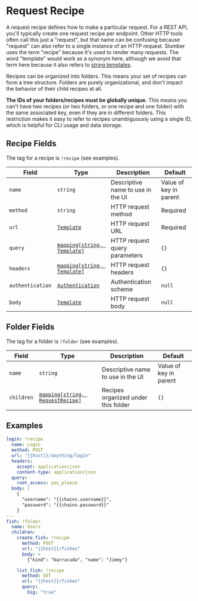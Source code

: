 # Request Recipe

A request recipe defines how to make a particular request. For a REST API, you'll typically create one request recipe per endpoint. Other HTTP tools often call this just a "request", but that name can be confusing because "request" can also refer to a single instance of an HTTP request. Slumber uses the term "recipe" because it's used to render many requests. The word "template" would work as a synonym here, although we avoid that term here because it also refers to [string templates](./template.md).

Recipes can be organized into folders. This means your set of recipes can form a tree structure. Folders are purely organizational, and don't impact the behavior of their child recipes at all.

**The IDs of your folders/recipes must be globally unique.** This means you can't have two recipes (or two folders, or one recipe and one folder) with the same associated key, even if they are in different folders. This restriction makes it easy to refer to recipes unambiguously using a single ID, which is helpful for CLI usage and data storage.

## Recipe Fields

The tag for a recipe is `!recipe` (see examples).

| Field            | Type                                         | Description                       | Default                |
| ---------------- | -------------------------------------------- | --------------------------------- | ---------------------- |
| `name`           | `string`                                     | Descriptive name to use in the UI | Value of key in parent |
| `method`         | `string`                                     | HTTP request method               | Required               |
| `url`            | [`Template`](./template.md)                  | HTTP request URL                  | Required               |
| `query`          | [`mapping[string, Template]`](./template.md) | HTTP request query parameters     | `{}`                   |
| `headers`        | [`mapping[string, Template]`](./template.md) | HTTP request headers              | `{}`                   |
| `authentication` | [`Authentication`](./authentication.md)      | Authentication scheme             | `null`                 |
| `body`           | [`Template`](./template.md)                  | HTTP request body                 | `null`                 |

## Folder Fields

The tag for a folder is `!folder` (see examples).

| Field      | Type                                                    | Description                         | Default                |
| ---------- | ------------------------------------------------------- | ----------------------------------- | ---------------------- |
| `name`     | `string`                                                | Descriptive name to use in the UI   | Value of key in parent |
| `children` | [`mapping[string, RequestRecipe]`](./request_recipe.md) | Recipes organized under this folder | `{}`                   |

## Examples

```yaml
login: !recipe
  name: Login
  method: POST
  url: "{{host}}/anything/login"
  headers:
    accept: application/json
    content-type: application/json
  query:
    root_access: yes_please
  body: |
    {
      "username": "{{chains.username}}",
      "password": "{{chains.password}}"
    }
---
fish: !folder
  name: Users
  children:
    create_fish: !recipe
      method: POST
      url: "{{host}}/fishes"
      body: >
        {"kind": "barracuda", "name": "Jimmy"}

    list_fish: !recipe
      method: GET
      url: "{{host}}/fishes"
      query:
        big: "true"
```
